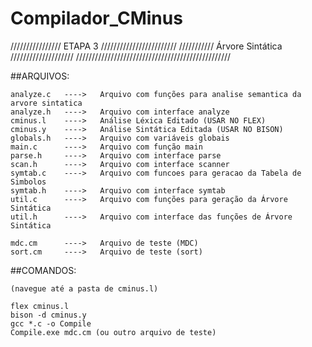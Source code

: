 # Compilador_CMinus
//////////////// ETAPA 3 ////////////////////////
/////////// Árvore Sintática ////////////////////
/////////////////////////////////////////////////

##ARQUIVOS:


	analyze.c   ---->   Arquivo com funções para analise semantica da arvore sintatica
	analyze.h   ---->   Arquivo com interface analyze
	cminus.l	---->	Análise Léxica Editado (USAR NO FLEX)
	cminus.y	----> 	Análise Sintática Editada (USAR NO BISON)
	globals.h	---->	Arquivo com variáveis globais
	main.c		---->	Arquivo com função main
	parse.h		---->	Arquivo com interface parse
	scan.h		---->	Arquivo com interface scanner
	symtab.c	---->	Arquivo com funcoes para geracao da Tabela de Simbolos
	symtab.h    ---->	Arquivo com interface symtab
	util.c		---->	Arquivo com funções para geração da Árvore Sintática
	util.h		---->	Arquivo com interface das funções de Árvore Sintática
	
	mdc.cm		---->	Arquivo de teste (MDC)
	sort.cm		---->	Arquivo de teste (sort)
	

	


##COMANDOS:


	(navegue até a pasta de cminus.l)

	flex cminus.l
	bison -d cminus.y
	gcc *.c -o Compile
	Compile.exe mdc.cm (ou outro arquivo de teste)


